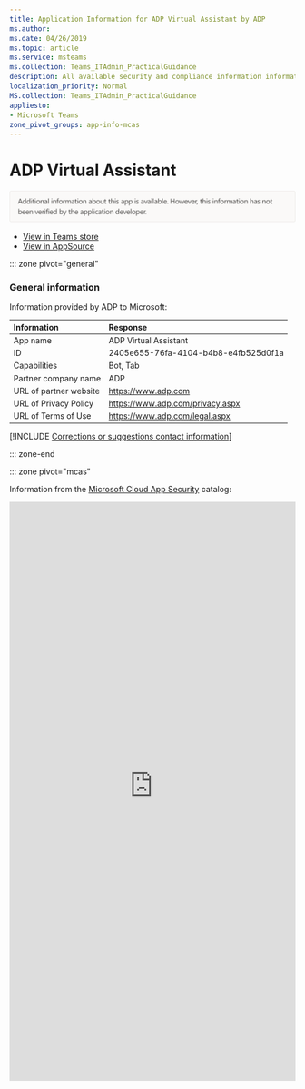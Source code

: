 ```yaml
---
title: Application Information for ADP Virtual Assistant by ADP
ms.author: 
ms.date: 04/26/2019
ms.topic: article
ms.service: msteams
ms.collection: Teams_ITAdmin_PracticalGuidance
description: All available security and compliance information information for ADP Virtual Assistant, its data handling policies, its Microsoft Cloud App Security app catalog information, and security/compliance information in the CSA STAR registry.
localization_priority: Normal
MS.collection: Teams_ITAdmin_PracticalGuidance
appliesto:
- Microsoft Teams
zone_pivot_groups: app-info-mcas
---
```

# ADP Virtual Assistant

<p></p><img alt="Non-attested image" src="./images/unattested.png" width="650"/>

* <a href="https://teams.microsoft.com/l/app/2405e655-76fa-4104-b4b8-e4fb525d0f1a" target="_blank">View in Teams store</a>
* <a href="https://appsource.microsoft.com/en-us/product/office/WA104382012" target="_blank">View in AppSource</a>

::: zone pivot="general"

### General information

Information provided by ADP to Microsoft:

| **Information** | **Response** |
|:----------------|:-------------|
| App name | ADP Virtual Assistant |
| ID | 2405e655-76fa-4104-b4b8-e4fb525d0f1a |
| Capabilities | Bot, Tab |
| Partner company name | ADP |
| URL of partner website | <https://www.adp.com> |
| URL of Privacy Policy | <https://www.adp.com/privacy.aspx> |
| URL of Terms of Use | <https://www.adp.com/legal.aspx> |

 [!INCLUDE [Corrections or suggestions contact information](./includes/corrections-or-suggestions.md)]

::: zone-end


::: zone pivot="mcas"

Information from the [Microsoft Cloud App Security](https://www.microsoft.com/en-us/enterprise-mobility-security/cloud-app-security) catalog:

<iframe height='1020' title='Microsoft Cloud App Security Information' src='https://3ca685143b5b46b4b0e5266dadf2e97c.codepen.website/#/dashboard/17478' frameborder='no'  style='width: 100%;'>

Open <a href="https://3ca685143b5b46b4b0e5266dadf2e97c.codepen.website/#/dashboard/17478" target="_blank">in a new tab</a>

[!INCLUDE [Corrections or suggestions contact information](./includes/corrections-or-suggestions.md)]

::: zone-end

